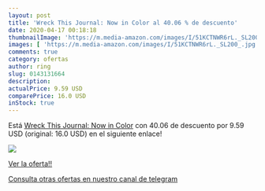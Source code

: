```yaml
---
layout: post
title: 'Wreck This Journal: Now in Color al 40.06 % de descuento'
date: 2020-04-17 00:18:18
thumbnailImage: 'https://m.media-amazon.com/images/I/51KCTNWR6rL._SL200_.jpg'
images: [ 'https://m.media-amazon.com/images/I/51KCTNWR6rL._SL200_.jpg' ]
comments: true
category: ofertas
author: ring
slug: 0143131664
description:
actualPrice: 9.59 USD
comparePrice: 16.0 USD
inStock: true
---
```


Está [Wreck This Journal: Now in Color](https://www.amazon.com/dp/0143131664/?tag=redken08-20) con 40.06 de descuento por 9.59 USD (original: 16.0 USD) en el siguiente enlace!

[![](https://m.media-amazon.com/images/I/51KCTNWR6rL._SL200_.jpg)](https://www.amazon.com/dp/0143131664/?tag=redken08-20)

[Ver la oferta!!](https://www.amazon.com/dp/0143131664/?tag=redken08-20)

[Consulta otras ofertas en nuestro canal de telegram](https://t.me/s/ofertas25)
